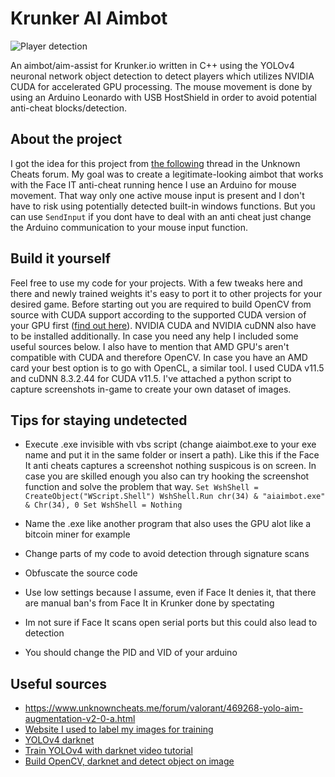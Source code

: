 
# Krunker AI Aimbot 
![Player detection](https://cdn.discordapp.com/attachments/560173144107909120/968434358086160424/Screenshot_2.png)

An aimbot/aim-assist for Krunker.io written in C++ using the YOLOv4 neuronal network object detection to detect players which utilizes NVIDIA CUDA for accelerated GPU processing. The mouse movement is done by using an Arduino Leonardo with USB HostShield in order to avoid potential anti-cheat blocks/detection.

## About the project 

I got the idea for this project from [the following](https://www.unknowncheats.me/forum/valorant/469268-yolo-aim-augmentation-v2-0-a.html) thread in the Unknown Cheats forum. My goal was to create a legitimate-looking aimbot that works with the Face IT anti-cheat running hence I use an Arduino for mouse movement. That way only one active mouse input is present and I don't have to risk using potentially detected built-in windows functions. But you can use ``SendInput`` if you dont have to deal with an anti cheat just change the Arduino communication to your mouse input function.

## Build it yourself 

Feel free to use my code for your projects. With a few tweaks here and there and newly trained weights it's easy to port it to other projects for your desired game. Before starting out you are required to build OpenCV from source with CUDA support according to the supported CUDA version of your GPU first ([find out here](https://en.wikipedia.org/wiki/CUDA#GPUs_supported)). NVIDIA CUDA and NVIDIA cuDNN also have to be installed additionally. In case you need any help I included some useful sources below. I also have to mention that AMD GPU's aren't compatible with CUDA and therefore OpenCV. In case you have an AMD card your best option is to go with OpenCL, a similar tool. I used CUDA v11.5 and cuDNN 8.3.2.44 for CUDA v11.5. I've attached a python script to capture screenshots in-game to create your own dataset of images.

## Tips for staying undetected

+ Execute .exe invisible with vbs script (change aiaimbot.exe to your exe name and put it in the same folder or insert a path). Like this if the Face It anti cheats captures a screenshot nothing suspicous is on screen.
In case you are skilled enough you also can try hooking the screenshot function and solve the problem that way. 
``Set WshShell = CreateObject("WScript.Shell")
WshShell.Run chr(34) & "aiaimbot.exe" & Chr(34), 0
Set WshShell = Nothing``

+ Name the .exe like another program that also uses the GPU alot like a bitcoin miner for example
+ Change parts of my code to avoid detection through signature scans
+ Obfuscate the source code
+ Use low settings because I assume, even if Face It denies it, that there are manual ban's from Face It in Krunker done by spectating
+ Im not sure if Face It scans open serial ports but this could also lead to detection
+ You should change the PID and VID of your arduino

## Useful sources

- https://www.unknowncheats.me/forum/valorant/469268-yolo-aim-augmentation-v2-0-a.html
- [Website I used to label my images for training](https://app.cvat.ai)
- [YOLOv4 darknet](https://github.com/AlexeyAB/darknet) 
- [Train YOLOv4 with darknet video tutorial](https://www.youtube.com/watch?v=-NEB5P-SLi0) 
- [Build OpenCV, darknet and detect object on image](https://www.youtube.com/watch?v=FE2GBeKuqpc)
